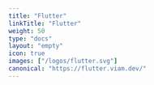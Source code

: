 ```yaml
---
title: "Flutter"
linkTitle: "Flutter"
weight: 50
type: "docs"
layout: "empty"
icon: true
images: ["/logos/flutter.svg"]
canonical: "https://flutter.viam.dev/"
---
```

